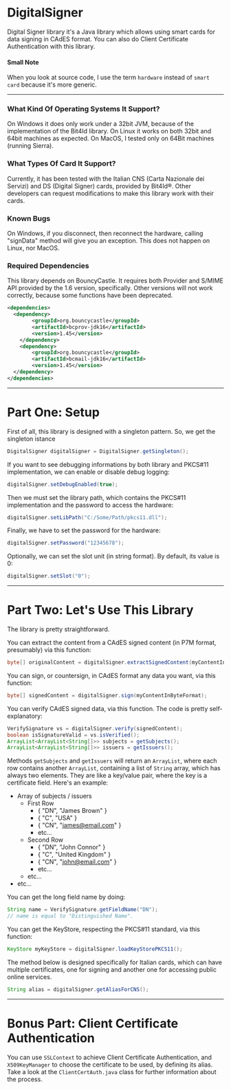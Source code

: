 # DigitalSigner
Digital Signer library it's a Java library which allows using smart cards for data signing in CAdES format.
You can also do Client Certificate Authentication with this library.

#### Small Note
When you look at source code, I use the term `hardware` instead of `smart card` because it's more generic.

***

### What Kind Of Operating Systems It Support?
On Windows it does only work under a 32bit JVM, because of the implementation of the Bit4Id library.
On Linux it works on both 32bit and 64bit machines as expected.
On MacOS, I tested only on 64Bit machines (running Sierra).

### What Types Of Card It Support?
Currently, it has been tested with the Italian CNS (Carta Nazionale dei Servizi) and DS (Digital Signer) cards, provided by Bit4Id®.
Other developers can request modifications to make this library work with their cards.

### Known Bugs
On Windows, if you disconnect, then reconnect the hardware, calling "signData" method will give you an exception. This does not happen on Linux, nor MacOS.

### Required Dependencies
This library depends on BouncyCastle. It requires both Provider and S/MIME API provided by the 1.6 version, specifically. Other versions will not work correctly, because some functions have been deprecated.

```xml
<dependencies>
  <dependency>
		<groupId>org.bouncycastle</groupId>
		<artifactId>bcprov-jdk16</artifactId>
		<version>1.45</version>
	</dependency>
	<dependency>
		<groupId>org.bouncycastle</groupId>
		<artifactId>bcmail-jdk16</artifactId>
		<version>1.45</version>
  </dependency>
</dependencies>
```

***

# Part One: Setup

First of all, this library is designed with a singleton pattern. So, we get the singleton istance
```java
DigitalSigner digitalSigner = DigitalSigner.getSingleton();
```

If you want to see debugging informations by both library and PKCS#11 implementation, we can enable or disable debug logging:
```java
digitalSigner.setDebugEnabled(true);
```

Then we must set the library path, which contains the PKCS#11 implementation and the password to access the hardware:
```java
digitalSigner.setLibPath("C:/Some/Path/pkcs11.dll");
```

Finally, we have to set the password for the hardware:
```java
digitalSigner.setPassword("12345678");
```

Optionally, we can set the slot unit (in string format). By default, its value is 0:
```java
digitalSigner.setSlot("0");
```

***

# Part Two: Let's Use This Library
The library is pretty straightforward.

You can extract the content from a CAdES signed content (in P7M format, presumably) via this function:
```java
byte[] originalContent = digitalSigner.extractSignedContent(myContentInByteFormat);
```

You can sign, or countersign, in CAdES format any data you want, via this function:
```java
byte[] signedContent = digitalSigner.sign(myContentInByteFormat);
```

You can verify CAdES signed data, via this function. The code is pretty self-explanatory:
```java
VerifySignature vs = digitalSigner.verify(signedContent);
boolean isSignatureValid = vs.isVerified();
ArrayList<ArrayList<String[]>> subjects = getSubjects();
ArrayList<ArrayList<String[]>> issuers = getIssuers();
```

Methods `getSubjects` and `getIssuers` will return an `ArrayList`, where each row contains another `ArrayList`, containing a list of `String` array, which has always two elements. They are like a key/value pair, where the key is a certificate field.
Here's an example:
- Array of subjects / issuers
    - First Row
        - { "DN", "James Brown" }
        - { "C", "USA" }
        - { "CN", "james@email.com" }
        - etc...
    - Second Row
        - { "DN", "John Connor" }
        - { "C", "United Kingdom" }
        - { "CN", "john@email.com" }
        - etc...
    - etc...
- etc...        
  
You can get the long field name by doing:
```java
String name = VerifySignature.getFieldName("DN");
// name is equal to "Distinguished Name".
```

You can get the KeyStore, respecting the PKCS#11 standard, via this function:
```java
KeyStore myKeyStore = digitalSigner.loadKeyStorePKCS11();
```

The method below is designed specifically for Italian cards, which can have multiple certificates, one for signing and another one for accessing public online services.
```java
String alias = digitalSigner.getAliasForCNS();
```

***

# Bonus Part: Client Certificate Authentication
You can use `SSLContext` to achieve Client Certificate Authentication, and `X509KeyManager` to choose the certificate to be used, by defining its alias. Take a look at the `ClientCertAuth.java` class for further information about the process.
